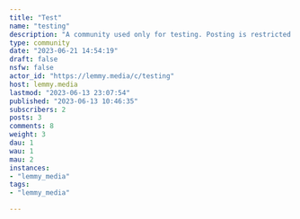 ```yaml
---
title: "Test" 
name: "testing"
description: "A community used only for testing. Posting is restricted to moderators only."
type: community
date: "2023-06-21 14:54:19"
draft: false
nsfw: false
actor_id: "https://lemmy.media/c/testing"
host: lemmy.media
lastmod: "2023-06-13 23:07:54"
published: "2023-06-13 10:46:35"
subscribers: 2
posts: 3
comments: 8
weight: 3
dau: 1
wau: 1
mau: 2
instances:
- "lemmy_media"
tags: 
- "lemmy_media"

---
```

